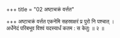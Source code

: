 +++
title = "02 अष्टाचक्रं वर्त्तत"

+++
अष्टाचक्रं वर्त्तत एकनेमि सहस्राक्षरं प्र पुरो नि पश्चात् ।  
अर्धेनेदं परिबभूव विश्वं यदस्यार्धं कतम : स केतुः ॥ २ ॥